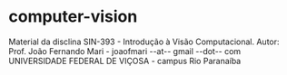 # computer-vision

Material da disclina SIN-393 - Introdução à Visão Computacional.
Autor: Prof. João Fernando Mari - joaofmari --at-- gmail --dot-- com
UNIVERSIDADE FEDERAL DE VIÇOSA - campus Rio Paranaíba


